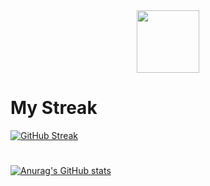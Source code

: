 
<div id="header" align="center">
  <img src="https://media.giphy.com/media/M9gbBd9nbDrOTu1Mqx/giphy.gif" width="100"/>
</div>

# My Streak
[![GitHub Streak](http://github-readme-streak-stats.herokuapp.com?user=ThBlitz&theme=dark&hide_border=true&date_format=M%20j%5B%2C%20Y%5D)](https://git.io/streak-stats)

# 
[![Anurag's GitHub stats](https://github-readme-stats.vercel.app/api?username=ThBlitz&count_private=true&theme=dark)](https://github.com/anuraghazra/github-readme-stats)
